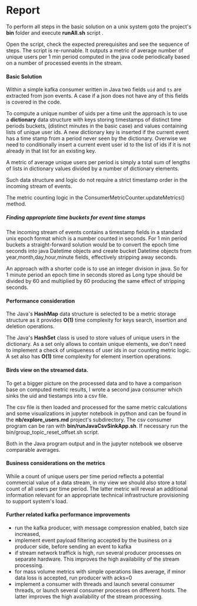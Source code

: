 # Report

To perform all steps in the basic solution on a unix system
goto the project's **bin** folder  and execute **runAll.sh** script . 

Open the script, check the expected prerequisites and see  the sequence of steps.
The script is re-runnable. It outputs a metric of average number of unique users per 1 min period computed in the java code periodically based on a number of processed events in the stream. 

#### Basic Solution
Within a simple kafka consumer written in Java two fields `uid` and `ts` are extracted from json events. A case if a json does not have any of this fields is covered in the code. 

To compute a unique number of uids per  a time unit the approach is to use a **dictionary** data structure with keys storing timestamps of distinct time periods buckets, (distinct minutes in the basic case) and values containing lists of unique user ids.  A new dictionary key is inserted if the current event has a time stamp from a period never  seen by the dictionary. Overwise we need to conditionally insert a current event user id to the list of ids if it is not already in that list  for an existing key. 

A metric of average unique users per period is simply  a total sum of lengths of lists in dictionary values divided by a number of  dictionary elements.

Such data structure and logic do not require a strict timestamp order in the incoming stream of events. 

The metric counting logic in the  ConsumerMetricCounter.updateMetrics() method.

##### Finding appropriate time buckets for event time stamps
The  incoming stream of events contains a timestamp fields in a standard unix epoch format which is a number counted in seconds.
For  1 min period buckets a straight-forward solution would be to convert the epoch time seconds into java Datetime objects and create bucket Datetime objects from year,month,day,hour,minute fields, effectively stripping away seconds.

An approach with a shorter code is to use an integer division in java. 
So for 1 minute period an epoch time in seconds stored as Long type should be divided by 60 and multiplied by 60 producing the same effect of stripping seconds. 


#### Performance consideration
The Java's **HashMap** data structure is selected to be a metric storage structure as it provides **O(1)** time complexity for keys search, insertion and deletion operations. 

The Java's **HashSet** class is used to store values of unique users
in the dictionary. As a set only allows to contain unique elements, we don't need to implement a check of uniqueness of user ids in our counting metric logic. A set also has **O(1)** time complexity for element insertion operations.

#### Birds view on the streamed data. 
To get a bigger picture on the processed data and to have a comparison base on computed metric results, I wrote a second java consumer which sinks the uid and tiestamps into a csv file. 

The csv file is then loaded and processed for the same metric calculations and some visualizations in jupyter notebook in python and can be found in the **nb/explore_users.md** project's subdirectory.  The csv consumer program can be ran with **bin/runJavaCsvSinkApp.sh**. If necessary run the bin/group_topic_reset_offset.sh script. 

Both in the Java program output and in the jupyter notebook we observe comparable averages. 


#### Business considerations on the metrics
While a count of unique users per time period reflects a potential commercial value of a data stream, in my view  we should also store a total count of all users per time period.  The latter metric will reveal an additional information relevant for an appropriate technical infrastructure provisioning to support system's load. 

#### Further related kafka performance improvements
- run the kafka producer, with message compression enabled, batch size increased,
- implement  event payload filtering accepted by the business on a producer side, before sending an event to kafka 
- if stream network traffick is high, run several producer processes on separate hardware. This improves the high availability of the stream processing.
- for mass volume metrics with simple operations likes average, if minor data loss is accepted, run producer with acks=0
- implement a consumer with threads and launch several consumer threads,  or launch several consumer processes on different hosts. The latter improves the high availability of the stream processing. 









